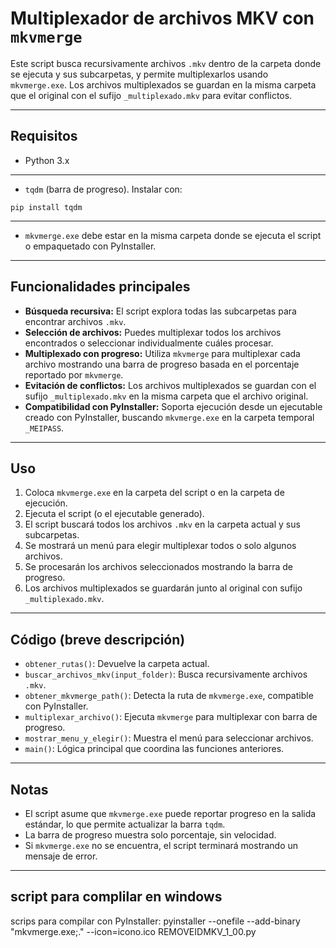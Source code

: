 # Multiplexador de archivos MKV con `mkvmerge`

Este script busca recursivamente archivos `.mkv` dentro de la carpeta donde se ejecuta y sus subcarpetas, y permite multiplexarlos usando `mkvmerge.exe`. Los archivos multiplexados se guardan en la misma carpeta que el original con el sufijo `_multiplexado.mkv` para evitar conflictos.

------------------------------------------------------------------------------------------------------------

## Requisitos

* Python 3.x
_____________________________________________
* `tqdm` (barra de progreso). Instalar con:
                                          
 ```                                       
 pip install tqdm                          
 ```                                       
---------------------------------------------
* `mkvmerge.exe` debe estar en la misma carpeta donde se ejecuta el script o empaquetado con PyInstaller.

----------------------------------------------------------------------------------------------------------

## Funcionalidades principales

* **Búsqueda recursiva:** El script explora todas las subcarpetas para encontrar archivos `.mkv`.
* **Selección de archivos:** Puedes multiplexar todos los archivos encontrados o seleccionar individualmente cuáles procesar.
* **Multiplexado con progreso:** Utiliza `mkvmerge` para multiplexar cada archivo mostrando una barra de progreso basada en el porcentaje reportado por `mkvmerge`.
* **Evitación de conflictos:** Los archivos multiplexados se guardan con el sufijo `_multiplexado.mkv` en la misma carpeta que el archivo original.
* **Compatibilidad con PyInstaller:** Soporta ejecución desde un ejecutable creado con PyInstaller, buscando `mkvmerge.exe` en la carpeta temporal `_MEIPASS`.

-------------------------------------------------------------------------------------------------------------

## Uso

1. Coloca `mkvmerge.exe` en la carpeta del script o en la carpeta de ejecución.
2. Ejecuta el script (o el ejecutable generado).
3. El script buscará todos los archivos `.mkv` en la carpeta actual y sus subcarpetas.
4. Se mostrará un menú para elegir multiplexar todos o solo algunos archivos.
5. Se procesarán los archivos seleccionados mostrando la barra de progreso.
6. Los archivos multiplexados se guardarán junto al original con sufijo `_multiplexado.mkv`.

-------------------------------------------------------------------------------------------------------------

## Código (breve descripción)

* `obtener_rutas()`: Devuelve la carpeta actual.
* `buscar_archivos_mkv(input_folder)`: Busca recursivamente archivos `.mkv`.
* `obtener_mkvmerge_path()`: Detecta la ruta de `mkvmerge.exe`, compatible con PyInstaller.
* `multiplexar_archivo()`: Ejecuta `mkvmerge` para multiplexar con barra de progreso.
* `mostrar_menu_y_elegir()`: Muestra el menú para seleccionar archivos.
* `main()`: Lógica principal que coordina las funciones anteriores.

-------------------------------------------------------------------------------------------------------------

## Notas

* El script asume que `mkvmerge.exe` puede reportar progreso en la salida estándar, lo que permite actualizar la barra `tqdm`.
* La barra de progreso muestra solo porcentaje, sin velocidad.
* Si `mkvmerge.exe` no se encuentra, el script terminará mostrando un mensaje de error.

-------------------------------------------------------------------------------------------------------------

## script para complilar en windows
scrips para compilar con PyInstaller: pyinstaller --onefile --add-binary "mkvmerge.exe;." --icon=icono.ico REMOVEIDMKV_1_00.py

